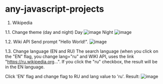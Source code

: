 # any-javascript-projects

1. Wikipedia

1.1. Change theme (day and night)
Day
![image](https://github.com/DonParuyr/any-javascript-projects/assets/95251384/5c1f14d1-2e4c-4223-b3ee-d2328d145459)
Night
![image](https://github.com/DonParuyr/any-javascript-projects/assets/95251384/dbc4f501-0754-4da3-8132-e8799832b8f0)

1.2. Wiki API
Send prompt "Hello World!".
![image](https://github.com/DonParuyr/any-javascript-projects/assets/95251384/b450a604-8eb5-4f26-a974-9aae0f61dfe0)

1.3. Change language (EN and RU)
The search language (when you click on the "EN" flag, you change lang="ru" and WIKI API, uses the link "https://ru.wikipedia.org...". If you click the "ru" checkbox, the result will be in the EN language.

Click 'EN' flag and change flag to RU and lang value to 'ru'. Result:
![image](https://github.com/DonParuyr/any-javascript-projects/assets/95251384/7e73b9b4-d8dc-4d13-ae23-1f82c16ececb)





